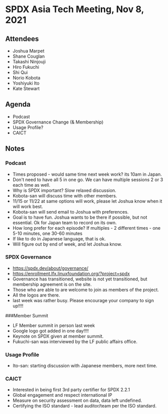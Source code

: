 # SPDX Asia Tech Meeting, Nov 8, 2021

## Attendees
* Joshua Marpet
* Shane Couglan
* Takashi Ninjouji
* Hiro Fukuchi
* Shi Qui
* Norio Kobota
* Yoshiyuki Ito
* Kate Stewart

## Agenda
* Podcast
* SPDX Governance Change (& Membership)
* Usage Profile?
* CAICT

## Notes
### Podcast
* Times proposed - would same time next week work?  its 10am in Japan.
* Don't need to have all 5 in one go.   We can have multiple sessions 2 or 3 each time as well. 
* Why is SPDX important?  Slow relaxed discussion.  
* Kobota-san will discuss time with other members.   
* 11/15 or 11/22 at same options will work,   please let Joshua know when it will work best.
* Kobota-san will send email to Joshua with preferences. 
* Goal is to have fun.  Joshua wants to be there if possible, but not essential.  Ok for Japan team to record on its own.
* How long prefer for each episode?   If multiples - 2 different times - one 5-10 minutes,  one 30-60 minutes
* If like to do in Japanese language, that is ok.
* Will figure out by end of week, and let Joshua know.

### SPDX Governance
* https://spdx.dev/about/governance/
* https://enrollment.lfx.linuxfoundation.org/?project=spdx
* Governance has transitioned, website is not yet transitioned, but membership agreement is on the site.
* Those who are able to are welcome to join as members of the project.
* All the logos are there. 
* last week was rather busy.
Please encourage your company to sign up!!!!

###Member Summit 
* LF Member summit in person last week
* Google logo got added in one day!!!!
* Keynote on SPDX given at member summit. 
* Fukuchi-san was interviewed by the LF public affairs office.

### Usage Profile
* Ito-san:   starting discussion with Japanese members, more next time.

### CAICT 
* Interested in being first 3rd party certifier for SPDX 2.2.1
* Global engagement and respect international IP
* Measure on security assessment on data,  data left undefined.
* Certifying the ISO standard - lead auditor/team per the ISO standard.

